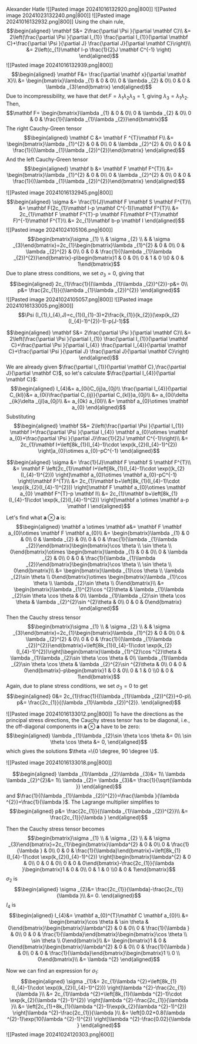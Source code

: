 Alexander Hatle
![[Pasted image 20241016132920.png|800]]
![[Pasted image 20241023132240.png|800]]
![[Pasted image 20241016132932.png|800]]
Using the chain rule,
$$\begin{aligned}
\mathbf S&= 2\frac{\partial \Psi }{\partial \mathbf C}\\
&= 2\left(\frac{\partial \Psi }{\partial I_{1}} \frac{\partial I_{1}}{\partial \mathbf C}+\frac{\partial \Psi }{\partial J} \frac{\partial J}{\partial \mathbf C}\right)\\
&= 2\left(c_{1}\mathbf I-p \frac{1}{2}J \mathbf C^{-1} \right)
\end{aligned}$$
![[Pasted image 20241016132939.png|800]]
$$\begin{aligned}
\mathbf F&= \frac{\partial \mathbf x}{\partial \mathbf X}\\
&= \begin{bmatrix}\lambda _{1} & 0 & 0\\
0 & \lambda _{2} & 0\\
0 & 0 & \lambda _{3}\end{bmatrix}
\end{aligned}$$
Due to incompressibility, we have that $\det F=\lambda _{1}\lambda _{2}\lambda _{3}=1$, giving $\lambda _{3}=\lambda _{1}\lambda _{2}$. Then,
$$\mathbf F= \begin{bmatrix}\lambda _{1} & 0 & 0\\
0 & \lambda _{2} & 0\\
0 & 0 & \frac{1}{\lambda _{1}\lambda _{2}}\end{bmatrix}$$
The right Cauchy-Green tensor
$$\begin{aligned}
\mathbf C &= \mathbf F ^{T}\mathbf F\\
&= \begin{bmatrix}\lambda _{1}^{2} & 0 & 0\\
0 & \lambda _{2}^{2} & 0\\
0 & 0 & \frac{1}{(\lambda _{1}\lambda _{2})^{2}}\end{bmatrix}
\end{aligned}$$
And the left Cauchy-Green tensor
$$\begin{aligned}
\mathbf b &=  \mathbf F \mathbf F^{T}\\
&= \begin{bmatrix}\lambda _{1}^{2} & 0 & 0\\
0 & \lambda _{2}^{2} & 0\\
0 & 0 & \frac{1}{(\lambda _{1}\lambda _{2})^{2}}\end{bmatrix}
\end{aligned}$$

![[Pasted image 20241016132945.png|800]]
$$\begin{aligned}
\sigma &= \frac{1}{J}\mathbf F \mathbf S \mathbf F^{T}\\
&= \mathbf F(2c_{1}\mathbf I-p \mathbf C^{-1})\mathbf F^{T}\\
&= 2c_{1}\mathbf F \mathbf F^{T}-p \mathbf F(\mathbf F^{T}\mathbf F)^{-1}\mathbf F^{T}\\
&= 2c_{1}\mathbf b-p \mathbf I
\end{aligned}$$
![[Pasted image 20241024105106.png|600]]
$$\begin{bmatrix}\sigma _{1} \\   & \sigma _{2}  \\  &   & \sigma _{3}\end{bmatrix}=2c_{1}\begin{bmatrix}\lambda _{1}^{2} & 0 & 0\\
0 & \lambda _{2}^{2} & 0\\
0 & 0 & \frac{1}{(\lambda _{1}\lambda _{2})^{2}}\end{bmatrix}-p\begin{bmatrix}1  & 0 & 0\\ 0  & 1 & 0 \\0  & 0  & 1\end{bmatrix}$$
Due to plane stress conditions, we set $\sigma _{3}=0$, giving that
$$\begin{aligned}
2c_{1}\frac{1}{(\lambda _{1}\lambda _{2})^{2}}-p&= 0\\
p&= \frac{2c_{1}}{(\lambda _{1}\lambda _{2})^{2}}
\end{aligned}$$
![[Pasted image 20241024105057.png|800]]
![[Pasted image 20241016133005.png|800]]
$$\Psi (I_{1},I_{4},J)=c_{1}(I_{1}-3)+2\frac{k_{1}}{k_{2}}(\exp(k_{2}(I_{4}-1)^{2})-1)-p(J-1)$$

$$\begin{aligned}
\mathbf S&= 2\frac{\partial \Psi }{\partial \mathbf C}\\
&= 2\left(\frac{\partial \Psi }{\partial I_{1}} \frac{\partial I_{1}}{\partial \mathbf C}+\frac{\partial \Psi }{\partial I_{4}} \frac{\partial I_{4}}{\partial \mathbf C}+\frac{\partial \Psi }{\partial J} \frac{\partial J}{\partial \mathbf C}\right)
\end{aligned}$$
We are already given $\frac{\partial I_{1}}{\partial \mathbf C},\frac{\partial J}{\partial \mathbf C}$, so let's calculate $\frac{\partial I_{4}}{\partial \mathbf C}$:
$$\begin{aligned}
I_{4}&= a_{0i}C_{ij}a_{0j}\\
\frac{\partial I_{4}}{\partial C_{kl}}&= a_{0i}\frac{\partial C_{ij}}{\partial C_{kl}}a_{0j}\\
&= a_{0i}\delta _{ik}\delta _{jl}a_{0j}\\
&= a_{0k} a_{0l}\\
&= \mathbf a_{0}\otimes \mathbf a_{0}
\end{aligned}$$
Substituting
$$\begin{aligned}
\mathbf S&= 2\left(\frac{\partial \Psi }{\partial I_{1}} \mathbf I+\frac{\partial \Psi }{\partial I_{4}} \mathbf a_{0}\otimes \mathbf a_{0}+\frac{\partial \Psi }{\partial J}\frac{1}{2}J \mathbf C^{-1}\right)\\
&= 2c_{1}\mathbf I+\left[8k_{1}(I_{4}-1)\cdot \exp(k_{2}(I_{4}-1)^{2}) \right]a_{0}\otimes a_{0}-pC^{-1}
\end{aligned}$$

$$\begin{aligned}
\sigma &= \frac{1}{J}\mathbf F \mathbf S \mathbf F^{T}\\
&= \mathbf F \left(2c_{1}\mathbf I+\left[8k_{1}(I_{4}-1)\cdot \exp((k_{2}(I_{4}-1)^{2})) \right]\mathbf a_{0}\otimes \mathbf a_{0}-pC^{-1} \right)\mathbf F^{T}\\
&= 2c_{1}\mathbf b+\left[8k_{1}(I_{4}-1)\cdot \exp((k_{2}(I_{4}-1)^{2})) \right]\mathbf F \mathbf a_{0}\otimes \mathbf a_{0} \mathbf F^{T}-p \mathbf I\\
&=  2c_{1}\mathbf b+\left[8k_{1}(I_{4}-1)\cdot \exp(k_{2}(I_{4}-1)^{2}) \right]\mathbf a \otimes \mathbf a-p \mathbf I
\end{aligned}$$

Let's find what $\mathbf a \otimes \mathbf a$ is:
$$\begin{aligned}
\mathbf a \otimes \mathbf a&= \mathbf F \mathbf a_{0}\otimes \mathbf F \mathbf a_{0}\\
&= \begin{bmatrix}\lambda _{1} & 0 & 0\\
0 & \lambda _{2} & 0\\
0 & 0 & \frac{1}{\lambda _{1}\lambda _{2}}\end{bmatrix}\begin{bmatrix}\cos \theta \\
\sin \theta \\
0\end{bmatrix}\otimes \begin{bmatrix}\lambda _{1} & 0 & 0\\
0 & \lambda _{2} & 0\\
0 & 0 & \frac{1}{\lambda _{1}\lambda _{2}}\end{bmatrix}\begin{bmatrix}\cos \theta \\
\sin \theta \\
0\end{bmatrix}\\
&= \begin{bmatrix}\lambda _{1}\cos \theta \\
\lambda _{2}\sin \theta \\
0\end{bmatrix}\otimes \begin{bmatrix}\lambda _{1}\cos \theta \\
\lambda _{2}\sin \theta \\
0\end{bmatrix}\\
&= \begin{bmatrix}\lambda _{1}^{2}\cos ^{2}\theta  & \lambda _{1}\lambda _{2}\sin \theta \cos \theta  & 0\\
\lambda _{1}\lambda _{2}\sin \theta \cos \theta  & \lambda _{2}^{2}\sin ^{2}\theta  & 0\\
0 & 0 & 0\end{bmatrix}
\end{aligned}$$
Then the Cauchy stress tensor
$$\begin{bmatrix}\sigma _{1} \\   & \sigma _{2}  \\  &   & \sigma _{3}\end{bmatrix}=2c_{1}\begin{bmatrix}\lambda _{1}^{2} & 0 & 0\\
0 & \lambda _{2}^{2} & 0\\
0 & 0 & \frac{1}{(\lambda _{1}\lambda _{2})^{2}}\end{bmatrix}+\left[8k_{1}(I_{4}-1)\cdot \exp(k_{2}(I_{4}-1)^{2})\right]\begin{bmatrix}\lambda _{1}^{2}\cos ^{2}\theta  & \lambda _{1}\lambda _{2}\sin \theta \cos \theta  & 0\\
\lambda _{1}\lambda _{2}\sin \theta \cos \theta  & \lambda _{2}^{2}\sin ^{2}\theta  & 0\\
0 & 0 & 0\end{bmatrix}-p\begin{bmatrix}1  & 0 & 0\\ 0  & 1 & 0 \\0  & 0  & 1\end{bmatrix}$$
Again, due to plane stress conditions, we set $\sigma _{3}=0$ to get
$$\begin{aligned}
0&= 2c_{1}\frac{1}{(\lambda _{1}\lambda _{2})^{2}}+0-p\\
p&= \frac{2c_{1}}{(\lambda _{1}\lambda _{2})^{2}}.
\end{aligned}$$

![[Pasted image 20241016133012.png|800]]
To have the directions as the principal stress directions, the Cauchy stress tensor has to be diagonal, i.e., the off-diagonal components in $\mathbf a \otimes \mathbf a$ have to be zero:
$$\begin{aligned}
\lambda _{1}\lambda _{2}\sin \theta \cos \theta &= 0\\
\sin \theta \cos \theta &= 0,
\end{aligned}$$
which gives the solutions $\theta =\{0 \degree, 90 \degree \}$.

![[Pasted image 20241016133018.png|800]]

$$\begin{aligned}
\lambda _{1}\lambda _{2}\lambda _{3}&= 1\\
\lambda \lambda _{2}^{2}&= 1\\
\lambda _{2}= \lambda _{3}&= \frac{1}{\sqrt{\lambda }}
\end{aligned}$$
and $\frac{1}{(\lambda _{1}\lambda _{2})^{2}}=\frac{\lambda }{\lambda ^{2}}=\frac{1}{\lambda }$. The Lagrange multiplier simplifies to
$$\begin{aligned}
p&=  \frac{2c_{1}}{(\lambda _{1}\lambda _{2})^{2}}\\
&= \frac{2c_{1}}{\lambda }
\end{aligned}$$

Then the Cauchy stress tensor becomes
$$\begin{bmatrix}\sigma _{1} \\   & \sigma _{2}  \\  &   & \sigma _{3}\end{bmatrix}=2c_{1}\begin{bmatrix}\lambda^{2} & 0 & 0\\
0 & \frac{1}{\lambda } & 0\\
0 & 0 & \frac{1}{\lambda}\end{bmatrix}+\left[8k_{1}(I_{4}-1)\cdot \exp(k_{2}(I_{4}-1)^{2}) \right]\begin{bmatrix}\lambda^{2}  & 0  & 0\\
0  & 0  & 0\\
0 & 0 & 0\end{bmatrix}-\frac{2c_{1}}{\lambda }\begin{bmatrix}1  & 0 & 0\\ 0  & 1 & 0 \\0  & 0  & 1\end{bmatrix}$$
$\sigma _{2}$ is
$$\begin{aligned}
\sigma _{2}&= \frac{2c_{1}}{\lambda}-\frac{2c_{1}}{\lambda }\\
&= 0.
\end{aligned}$$
$I_{4}$ is
$$\begin{aligned}
I_{4}&= \mathbf a_{0}^{T}\mathbf C \mathbf a_{0}\\
&= \begin{bmatrix}\cos \theta  & \sin \theta  & 0\end{bmatrix}\begin{bmatrix}\lambda^{2} & 0 & 0\\
0 & \frac{1}{\lambda } & 0\\
0 & 0 & \frac{1}{\lambda}\end{bmatrix}\begin{bmatrix}\cos \theta \\
\sin \theta \\
0\end{bmatrix}\\
&= \begin{bmatrix}1  & 0  & 0\end{bmatrix}\begin{bmatrix}\lambda^{2} & 0 & 0\\
0 & \frac{1}{\lambda } & 0\\
0 & 0 & \frac{1}{\lambda}\end{bmatrix}\begin{bmatrix}1 \\
0 \\
0\end{bmatrix}\\
&= \lambda ^{2}
\end{aligned}$$

Now we can find an expression for $\sigma _{1}$:
$$\begin{aligned}
\sigma _{1}&= 2c_{1}\lambda ^{2}+\left[8k_{1}(I_{4}-1)\cdot \exp((k_{2}(I_{4}-1)^{2})) \right]\lambda ^{2}-\frac{2c_{1}}{\lambda }\\
&= 2c_{1}\lambda ^{2}+\left[8k_{1}(\lambda ^{2}-1)\cdot \exp(k_{2}(\lambda ^{2}-1)^{2}) \right]\lambda ^{2}-\frac{2c_{1}}{\lambda }\\
&= \left[2c_{1}+8k_{1}(\lambda ^{2}-1)\exp(k_{2}(\lambda ^{2}-1)^{2}) \right]\lambda ^{2}-\frac{2c_{1}}{\lambda }\\
&= \left[0.02+0.8(\lambda ^{2}-1)\exp(10(\lambda ^{2}-1)^{2}) \right]\lambda ^{2}-\frac{0.02}{\lambda }
\end{aligned}$$
![[Pasted image 20241024120303.png|600]]

